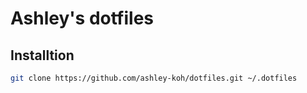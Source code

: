 # Ashley's dotfiles

## Installtion

```bash
git clone https://github.com/ashley-koh/dotfiles.git ~/.dotfiles
```
